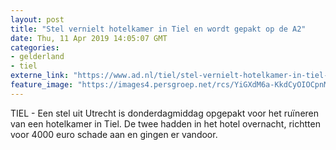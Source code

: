 ```yaml
---
layout: post
title: "Stel vernielt hotelkamer in Tiel en wordt gepakt op de A2"
date: Thu, 11 Apr 2019 14:05:07 GMT
categories: 
- gelderland 
- tiel 
externe_link: "https://www.ad.nl/tiel/stel-vernielt-hotelkamer-in-tiel-en-wordt-gepakt-op-de-a2~a9a11e91/"
feature_image: "https://images4.persgroep.net/rcs/YiGXdM6a-KkdCyOIOCpnMUaw8RE/diocontent/145314518/_fitwidth/400/?appId=21791a8992982cd8da851550a453bd7f&quality=0.7"
---
```


TIEL - Een stel uit Utrecht is donderdagmiddag opgepakt voor het ruïneren van een hotelkamer in Tiel. De twee hadden in het hotel overnacht, richtten voor 4000 euro schade aan en gingen er vandoor.
